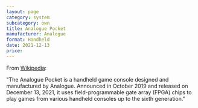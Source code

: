 ```yaml
---
layout: page
category: system
subcategory: own
title: Analogue Pocket
manufacturer: Analogue
format: Handheld
date: 2021-12-13
price:
---
```


From [Wikipedia](https://en.wikipedia.org/wiki/Analogue_Pocket):

"The Analogue Pocket is a handheld game console designed and manufactured by Analogue. Announced in October 2019 and released on December 13, 2021, it uses field-programmable gate array (FPGA) chips to play games from various handheld consoles up to the sixth generation."
